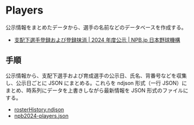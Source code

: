# Players

公示情報をまとめたデータから、選手の名前などのデータベースを作成する。

- [支配下選手登録および登録抹消 | 2024 年度公示 | NPB.jp 日本野球機構](https://npb.jp/announcement/2024/#a1)

## 手順

公示情報から、支配下選手および育成選手の公示日、氏名、背番号などを収集し、公示日ごとに JSON にまとめる。これらを ndjson 形式（一行 JSON）にまとめ、時系列にデータを上書きしながら最新情報を JSON 形式のファイルにする。

- [rosterHistory.ndjson](https://kurimareiji.github.io/npb2024/rosterHistory.ndjson)
- [npb2024-players.json](https://kurimareiji.github.io/npb2024/npb2024-players.json)
